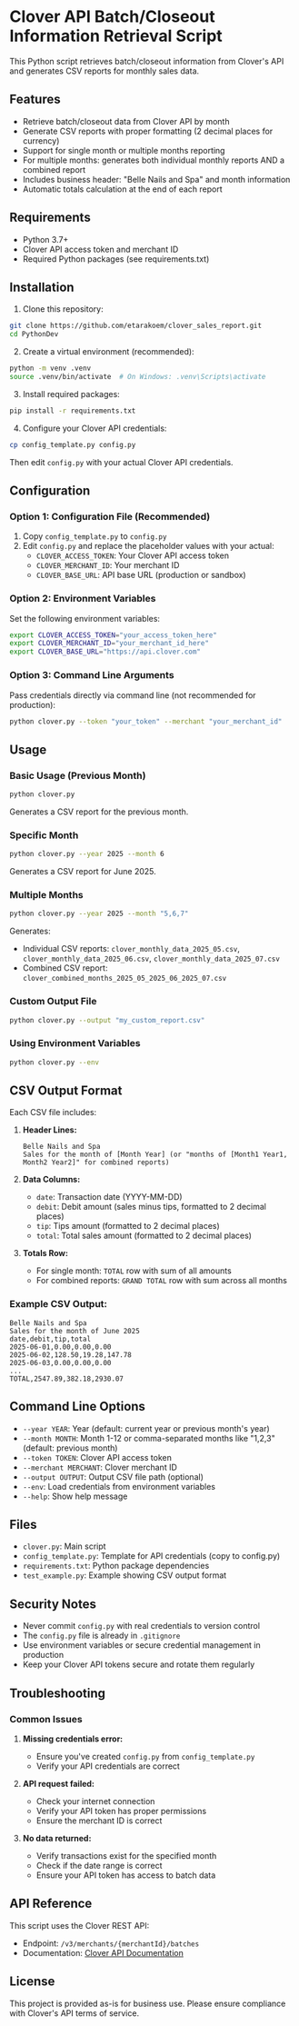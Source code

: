 # Clover API Batch/Closeout Information Retrieval Script

This Python script retrieves batch/closeout information from Clover's API and generates CSV reports for monthly sales data.

## Features

- Retrieve batch/closeout data from Clover API by month
- Generate CSV reports with proper formatting (2 decimal places for currency)
- Support for single month or multiple months reporting
- For multiple months: generates both individual monthly reports AND a combined report
- Includes business header: "Belle Nails and Spa" and month information
- Automatic totals calculation at the end of each report

## Requirements

- Python 3.7+
- Clover API access token and merchant ID
- Required Python packages (see requirements.txt)

## Installation

1. Clone this repository:

```bash
git clone https://github.com/etarakoem/clover_sales_report.git
cd PythonDev
```

2. Create a virtual environment (recommended):

```bash
python -m venv .venv
source .venv/bin/activate  # On Windows: .venv\Scripts\activate
```

3. Install required packages:

```bash
pip install -r requirements.txt
```

4. Configure your Clover API credentials:

```bash
cp config_template.py config.py
```

Then edit `config.py` with your actual Clover API credentials.

## Configuration

### Option 1: Configuration File (Recommended)

1. Copy `config_template.py` to `config.py`
2. Edit `config.py` and replace the placeholder values with your actual:
   - `CLOVER_ACCESS_TOKEN`: Your Clover API access token
   - `CLOVER_MERCHANT_ID`: Your merchant ID
   - `CLOVER_BASE_URL`: API base URL (production or sandbox)

### Option 2: Environment Variables

Set the following environment variables:

```bash
export CLOVER_ACCESS_TOKEN="your_access_token_here"
export CLOVER_MERCHANT_ID="your_merchant_id_here"
export CLOVER_BASE_URL="https://api.clover.com"
```

### Option 3: Command Line Arguments

Pass credentials directly via command line (not recommended for production):

```bash
python clover.py --token "your_token" --merchant "your_merchant_id"
```

## Usage

### Basic Usage (Previous Month)

```bash
python clover.py
```

Generates a CSV report for the previous month.

### Specific Month

```bash
python clover.py --year 2025 --month 6
```

Generates a CSV report for June 2025.

### Multiple Months

```bash
python clover.py --year 2025 --month "5,6,7"
```

Generates:

- Individual CSV reports: `clover_monthly_data_2025_05.csv`, `clover_monthly_data_2025_06.csv`, `clover_monthly_data_2025_07.csv`
- Combined CSV report: `clover_combined_months_2025_05_2025_06_2025_07.csv`

### Custom Output File

```bash
python clover.py --output "my_custom_report.csv"
```

### Using Environment Variables

```bash
python clover.py --env
```

## CSV Output Format

Each CSV file includes:

1. **Header Lines:**

   ```
   Belle Nails and Spa
   Sales for the month of [Month Year] (or "months of [Month1 Year1, Month2 Year2]" for combined reports)
   ```
2. **Data Columns:**

   - `date`: Transaction date (YYYY-MM-DD)
   - `debit`: Debit amount (sales minus tips, formatted to 2 decimal places)
   - `tip`: Tips amount (formatted to 2 decimal places)
   - `total`: Total sales amount (formatted to 2 decimal places)
3. **Totals Row:**

   - For single month: `TOTAL` row with sum of all amounts
   - For combined reports: `GRAND TOTAL` row with sum across all months

### Example CSV Output:

```csv
Belle Nails and Spa
Sales for the month of June 2025
date,debit,tip,total
2025-06-01,0.00,0.00,0.00
2025-06-02,128.50,19.28,147.78
2025-06-03,0.00,0.00,0.00
...
TOTAL,2547.89,382.18,2930.07
```

## Command Line Options

- `--year YEAR`: Year (default: current year or previous month's year)
- `--month MONTH`: Month 1-12 or comma-separated months like "1,2,3" (default: previous month)
- `--token TOKEN`: Clover API access token
- `--merchant MERCHANT`: Clover merchant ID
- `--output OUTPUT`: Output CSV file path (optional)
- `--env`: Load credentials from environment variables
- `--help`: Show help message

## Files

- `clover.py`: Main script
- `config_template.py`: Template for API credentials (copy to config.py)
- `requirements.txt`: Python package dependencies
- `test_example.py`: Example showing CSV output format

## Security Notes

- Never commit `config.py` with real credentials to version control
- The `config.py` file is already in `.gitignore`
- Use environment variables or secure credential management in production
- Keep your Clover API tokens secure and rotate them regularly

## Troubleshooting

### Common Issues

1. **Missing credentials error:**

   - Ensure you've created `config.py` from `config_template.py`
   - Verify your API credentials are correct
2. **API request failed:**

   - Check your internet connection
   - Verify your API token has proper permissions
   - Ensure the merchant ID is correct
3. **No data returned:**

   - Verify transactions exist for the specified month
   - Check if the date range is correct
   - Ensure your API token has access to batch data

## API Reference

This script uses the Clover REST API:

- Endpoint: `/v3/merchants/{merchantId}/batches`
- Documentation: [Clover API Documentation](https://docs.clover.com/reference)

## License

This project is provided as-is for business use. Please ensure compliance with Clover's API terms of service.
